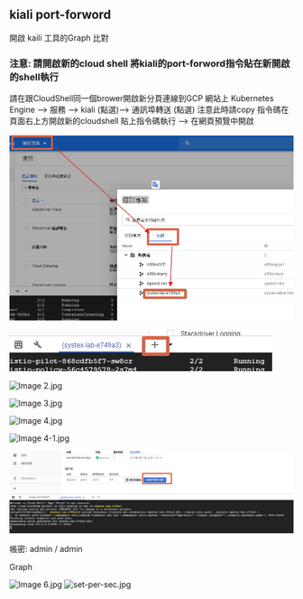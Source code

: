 ## kiali port-forword

開啟 kaili 工具的Graph 比對
### 注意: 請開啟新的cloud shell 將kiali的port-forword指令貼在新開啟的shell執行
請在跟CloudShell同一個brower開啟新分頁連線到GCP 網站上 Kubernetes Engine --> 服務 --> kiali (點選)--> 通訊埠轉送 (點選) 
注意此時請copy 指令碼在頁面右上方開啟新的cloudshell 貼上指令碼執行
--> 在網頁預覽中開啟

![select_project.jpg](imgs/select_project.jpg)

![add_shell.jpg](imgs/add_shell.jpg)

![Image 2.jpg](imgs/Image%202.jpg)

![Image 3.jpg](imgs/Image%203.jpg)

![Image 4.jpg](imgs/Image%204.jpg)

![Image 4-1.jpg](imgs/Image%204-2.jpg)

![open_brower.jpg](imgs/open_brower.jpg)

帳密: admin / admin

Graph

![Image 6.jpg](imgs/Image%206.jpg)
![set-per-sec.jpg](imgs/set-per-sec.jpg)
 
